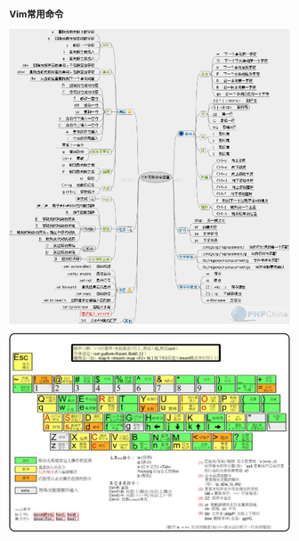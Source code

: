 ### Vim常用命令
![Image text](./img/vim/685007-20190219103431877-1441653557.png)

![Image text](./img/vim/175824-20161123224659425-328736487.png)
